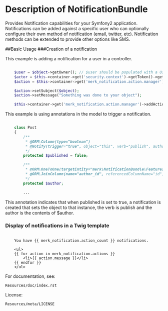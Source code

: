 # Description of NotificationBundle

Provides Notification capabilities for your Symfony2 application. Notifications
can be added against a specific user who can optionally configure their own
method of notification (email, twitter, etc). Notification methods can be extended
to provide other options like SMS.

##Basic Usage
###Creation of a notification


This example is adding a notification for a user in a controller.

```php

    $user = $object->getOwner(); // $user should be populated with a UserInterface object.
    $actor = $this->container->get('security.context')->getToken()->getUser();
    $action = $this->container->get('merk_notification.action.manager')->createAction($user, $actor);

    $action->setSubject($object);
    $action->setMessage("Something was done to your object");

    $this->container->get('merk_notification.action.manager')->addAction($action);
```

This example is using annotations in the model to trigger a notification.

```php

    class Post
    {
        /**
         * @ORM\Column(type="boolean")
         * @Notify(trigger="true", object="this", verb="publish", author="author")
         */
        protected $published = false;

        /**
         * @ORM\OneToOne(targetEntity="merk\NotificationBundle\Features\Entity\User")
         * @ORM\JoinColumn(name="author_id", referencedColumnName="id")
         */
        protected $author;

        ... 
```

This annotation indicates that when published is set to true, a notification is created that sets the object to that
instance, the verb is publish and the author is the contents of $author.

### Display of notifications in a Twig template
```jinga

    You have {{ merk_notification.action_count }} notifications.

    <ul>
    {{ for action in merk_notification.actions }}
        <li>{{ action.message }}</li>
    {{ endfor }}
    </ul>
```


For documentation, see:

    Resources/doc/index.rst


License:

    Resources/meta/LICENSE